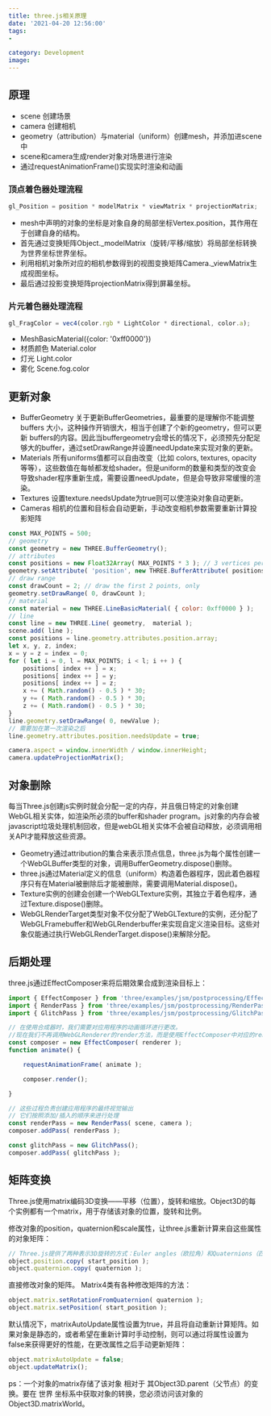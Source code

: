 ```yaml
---
title: three.js相关原理
date: '2021-04-20 12:56:00'
tags: 
- 

category: Development
image:
---
```


## 原理

- scene 创建场景
- camera 创建相机
- geometry（attribution）与material（uniform）创建mesh，并添加进scene中
- scene和camera生成render对象对场景进行渲染
- 通过requestAnimationFrame()实现实时渲染和动画

### 顶点着色器处理流程

```js
gl_Position = position * modelMatrix * viewMatrix * projectionMatrix;
```

- mesh中声明的对象的坐标是对象自身的局部坐标Vertex.position，其作用在于创建自身的结构。
- 首先通过变换矩阵Object._modelMatrix（旋转/平移/缩放）将局部坐标转换为世界坐标世界坐标。
- 利用相机对象所对应的相机参数得到的视图变换矩阵Camera._viewMatrix生成视图坐标。
- 最后通过投影变换矩阵projectionMatrix得到屏幕坐标。

### 片元着色器处理流程

```js
gl_FragColor = vec4(color.rgb * LightColor * directional, color.a);
```

- MeshBasicMaterial({color: '0xff0000'})
- 材质颜色 Material.color
- 灯光 Light.color
- 雾化 Scene.fog.color

## 更新对象

- BufferGeometry 关于更新BufferGeometries，最重要的是理解你不能调整 buffers 大小，这种操作开销很大，相当于创建了个新的geometry，但可以更新 buffers的内容。因此当buffergeometry会增长的情况下，必须预先分配足够大的buffer，通过setDrawRange并设置needUpdate来实现对象的更新。
- Materials 所有uniforms值都可以自由改变（比如 colors, textures, opacity 等等），这些数值在每帧都发给shader。但是uniform的数量和类型的改变会导致shader程序重新生成，需要设置needUpdate，但是会导致非常缓慢的渲染。
- Textures 设置texture.needsUpdate为true则可以使渲染对象自动更新。
- Cameras 相机的位置和目标会自动更新，手动改变相机参数需要重新计算投影矩阵

```js
const MAX_POINTS = 500;
// geometry
const geometry = new THREE.BufferGeometry();
// attributes
const positions = new Float32Array( MAX_POINTS * 3 ); // 3 vertices per point
geometry.setAttribute( 'position', new THREE.BufferAttribute( positions, 3 ) );
// draw range
const drawCount = 2; // draw the first 2 points, only
geometry.setDrawRange( 0, drawCount );
// material
const material = new THREE.LineBasicMaterial( { color: 0xff0000 } );
// line
const line = new THREE.Line( geometry,  material );
scene.add( line );
const positions = line.geometry.attributes.position.array;
let x, y, z, index;
x = y = z = index = 0;
for ( let i = 0, l = MAX_POINTS; i < l; i ++ ) {
    positions[ index ++ ] = x;
    positions[ index ++ ] = y;
    positions[ index ++ ] = z;
    x += ( Math.random() - 0.5 ) * 30;
    y += ( Math.random() - 0.5 ) * 30;
    z += ( Math.random() - 0.5 ) * 30;
}
line.geometry.setDrawRange( 0, newValue );
// 需要加在第一次渲染之后
line.geometry.attributes.position.needsUpdate = true; 
```

```js
camera.aspect = window.innerWidth / window.innerHeight;
camera.updateProjectionMatrix();
```

## 对象删除

每当Three.js创建js实例时就会分配一定的内存，并且俄日特定的对象创建WebGL相关实体，如渲染所必须的buffer和shader program。js对象的内存会被javascript垃圾处理机制回收，但是webGL相关实体不会被自动释放，必须调用相关API才能释放这些资源。
- Geometry通过attribution的集合来表示顶点信息，three.js为每个属性创建一个WebGLBuffer类型的对象，调用BufferGeometry.dispose()删除。
- three.js通过Material定义的信息（uniform）构造着色器程序，因此着色器程序只有在Material被删除后才能被删除，需要调用Material.dispose()。
- Texture实例的创建会创建一个WebGLTexture实例，其独立于着色程序，通过Texture.dispose()删除。
- WebGLRenderTarget类型对象不仅分配了WebGLTexture的实例，还分配了WebGLFramebuffer和WebGLRenderbuffer来实现自定义渲染目标。这些对象仅能通过执行WebGLRenderTarget.dispose()来解除分配。

## 后期处理

three.js通过EffectComposer来将后期效果合成到渲染目标上：

```js
import { EffectComposer } from 'three/examples/jsm/postprocessing/EffectComposer.js';
import { RenderPass } from 'three/examples/jsm/postprocessing/RenderPass.js';
import { GlitchPass } from 'three/examples/jsm/postprocessing/GlitchPass.js';

// 在使用合成器时，我们需要对应用程序的动画循环进行更改。 
//现在我们不再调用WebGLRenderer的render方法，而是使用EffectComposer中对应的render方法。
const composer = new EffectComposer( renderer );
function animate() {

	requestAnimationFrame( animate );

	composer.render();

}

// 这些过程负责创建应用程序的最终视觉输出
// 它们按照添加/插入的顺序来进行处理
const renderPass = new RenderPass( scene, camera );
composer.addPass( renderPass );

const glitchPass = new GlitchPass();
composer.addPass( glitchPass );
```

## 矩阵变换

Three.js使用matrix编码3D变换——平移（位置），旋转和缩放。Object3D的每个实例都有一个matrix，用于存储该对象的位置，旋转和比例。

修改对象的position，quaternion和scale属性，让three.js重新计算来自这些属性的对象矩阵：
```js
// Three.js提供了两种表示3D旋转的方式：Euler angles（欧拉角）和Quaternions（四元数）
object.position.copy( start_position );
object.quaternion.copy( quaternion );
```

直接修改对象的矩阵。 Matrix4类有各种修改矩阵的方法：

```js
object.matrix.setRotationFromQuaternion( quaternion );
object.matrix.setPosition( start_position );
```

默认情况下，matrixAutoUpdate属性设置为true，并且将自动重新计算矩阵。如果对象是静态的，或者希望在重新计算时手动控制，则可以通过将属性设置为false来获得更好的性能，在更改属性之后手动更新矩阵：

```js
object.matrixAutoUpdate = false;
object.updateMatrix();
```

ps：一个对象的matrix存储了该对象 相对于 其Object3D.parent（父节点）的变换。要在 世界 坐标系中获取对象的转换，您必须访问该对象的Object3D.matrixWorld。